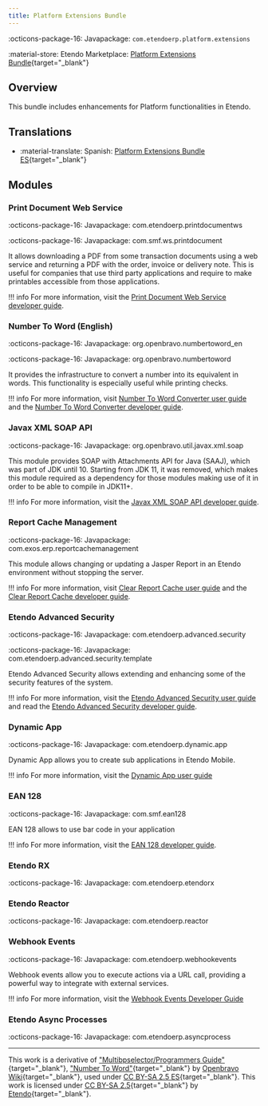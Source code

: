 ```yaml
---
title: Platform Extensions Bundle
---
```

:octicons-package-16: Javapackage: `com.etendoerp.platform.extensions`

:material-store: Etendo Marketplace:  [Platform Extensions Bundle](https://marketplace.etendo.cloud/#/product-details?module=5AE4A287F2584210876230321FBEE614){target="_blank"}

## Overview
This bundle includes enhancements for Platform functionalities in Etendo.

## Translations
-  :material-translate: Spanish: [Platform Extensions Bundle ES](https://marketplace.etendo.cloud/#/product-details?module=3789DBA46FC54FDF96CD7D298203A3E9){target="_blank"}

## Modules
### Print Document Web Service

:octicons-package-16: Javapackage: com.etendoerp.printdocumentws

:octicons-package-16: Javapackage: com.smf.ws.printdocument

It allows downloading a PDF from some transaction documents using a web service and returning a PDF with the order, invoice or delivery note. This is useful for companies that use third party applications and require to make printables accessible from those applications.

!!! info
    For more information, visit the [Print Document Web Service developer guide](/developer-guide/etendo-classic/bundles/platform-extensions-bundle/#print-document-web-service). 



### Number To Word (English)

:octicons-package-16: Javapackage: org.openbravo.numbertoword_en

:octicons-package-16: Javapackage: org.openbravo.numbertoword

It provides the infrastructure to convert a number into its equivalent in words. This functionality is especially useful while printing checks.

!!! info
    For more information, visit [Number To Word Converter user guide](/user-guide/etendo-classic/basic-features/general-setup/application/#number-to-word-converter) and the [Number To Word Converter developer guide](/developer-guide/etendo-classic/bundles/platform-extensions-bundle/#number-to-word-english).


### Javax XML SOAP API

:octicons-package-16: Javapackage: org.openbravo.util.javax.xml.soap

This module provides SOAP with Attachments API for Java (SAAJ), which was part of JDK until 10. Starting from JDK 11, it was removed, which makes this module required as a dependency for those modules making use of it in order to be able to compile in JDK11+.

!!! info
    For more information, visit the [Javax XML SOAP API developer guide](/developer-guide/etendo-classic/bundles/platform-extensions-bundle/#javax-xml-soap-api).


### Report Cache Management

:octicons-package-16: Javapackage: com.exos.erp.reportcachemanagement

This module allows changing or updating a Jasper Report in an Etendo environment without stopping the server.

!!! info
    For more information, visit [Clear Report Cache user guide](/user-guide/etendo-classic/basic-features/general-setup/clear-report-cache/) and the [Clear Report Cache developer guide](/developer-guide/etendo-classic/bundles/platform-extensions-bundle/#report-cache-management).  

### Etendo Advanced Security

:octicons-package-16: Javapackage: com.etendoerp.advanced.security

:octicons-package-16: Javapackage: com.etendoerp.advanced.security.template

Etendo Advanced Security allows extending and enhancing some of the security features of the system.

!!! info
    For more information, visit the [Etendo Advanced Security user guide](/user-guide/etendo-classic/optional-features/bundles/platform-extensions/etendo-advanced-security) and read the [Etendo Advanced Security developer guide](/developer-guide/etendo-classic/bundles/platform-extensions-bundle/#etendo-advanced-security).

### Dynamic App 

:octicons-package-16: Javapackage: com.etendoerp.dynamic.app

Dynamic App allows you to create sub applications in Etendo Mobile.

!!! info
    For more information, visit the [Dynamic App user guide](/user-guide/etendo-classic/basic-features/general-setup/application/#dynamic-app)
        
### EAN 128

:octicons-package-16: Javapackage: com.smf.ean128

EAN 128 allows to use bar code in your application

!!! info
    For more information, visit the [EAN 128 developer guide](/developer-guide/etendo-classic/bundles/platform/overview#ean-128).

### Etendo RX

:octicons-package-16: Javapackage: com.etendoerp.etendorx

### Etendo Reactor

:octicons-package-16: Javapackage: com.etendoerp.reactor

### Webhook Events

:octicons-package-16: Javapackage: com.etendoerp.webhookevents

Webhook events allow you to execute actions via a URL call, providing a powerful way to integrate with external services.

!!! info
    For more information, visit the [Webhook Events Developer Guide](/developer-guide/etendo-classic/bundles/platform/etendo-webhooks)


### Etendo Async Processes

:octicons-package-16: Javapackage: com.etendoerp.asyncprocess

---

This work is a derivative of ["Multibpselector/Programmers Guide"](http://wiki.openbravo.com/wiki/Projects:Multibpselector/Programmers_Guide){target="_blank"}, ["Number To Word"](http://wiki.openbravo.com/wiki/NumberToWord){target="_blank"}
 by [Openbravo Wiki](http://wiki.openbravo.com/wiki/Welcome_to_Openbravo){target="_blank"}, used under [CC BY-SA 2.5 ES](https://creativecommons.org/licenses/by-sa/2.5/es/){target="_blank"}. This work is licensed under [CC BY-SA 2.5](https://creativecommons.org/licenses/by-sa/2.5/){target="_blank"} by [Etendo](https://etendo.software){target="_blank"}.